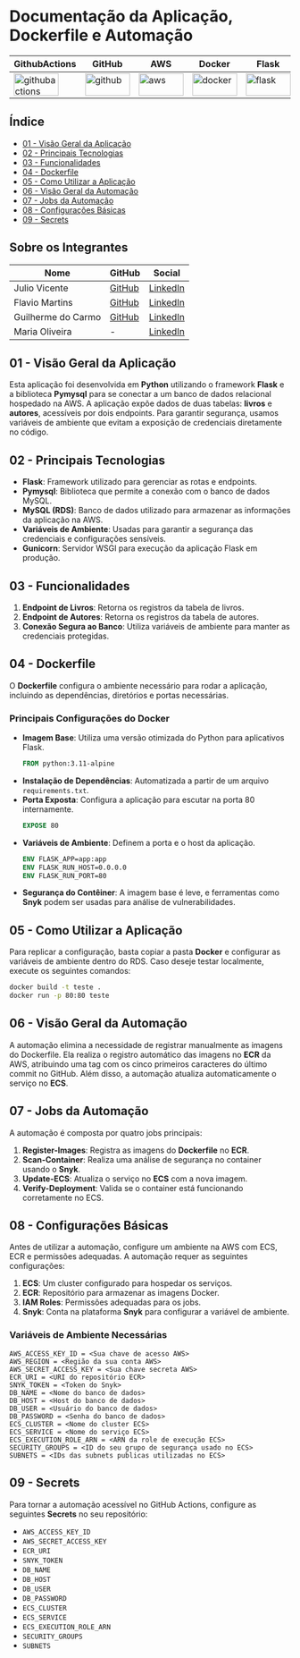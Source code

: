 # Documentação da Aplicação, Dockerfile e Automação

| GithubActions | GitHub | AWS | Docker | Flask | Python |
|---------------|--------|-----|--------|-------|--------|
| <img src="https://img.shields.io/badge/github%20actions-%232671E5.svg?style=for-the-badge&logo=githubactions&logoColor=green" title="GithubActions" alt="githubactions" width="80" height="40"> | <img src="https://img.shields.io/badge/github-%23121011.svg?style=for-the-badge&logo=github&logoColor=white" title="GitHub" alt="github" width="80" height="40"> | <img src="https://img.shields.io/badge/AWS-%23FF9900.svg?style=for-the-badge&logo=amazon-aws&logoColor=white" title="AWS" alt="aws" width="80" height="40"> | <img src="https://img.shields.io/badge/docker-%232496ED.svg?style=for-the-badge&logo=docker&logoColor=white" title="Docker" alt="docker" width="80" height="40"> | <img src="https://img.shields.io/badge/Flask-%23000.svg?style=for-the-badge&logo=flask&logoColor=white" title="Flask" alt="flask" width="80" height="40"> | <img src="https://img.shields.io/badge/Python-%233776AB.svg?style=for-the-badge&logo=python&logoColor=white" title="Python" alt="python" width="80" height="40"> |

## Índice
* [01 - Visão Geral da Aplicação](#01---visão-geral-da-aplicação)
* [02 - Principais Tecnologias](#02---principais-tecnologias)
* [03 - Funcionalidades](#03---funcionalidades)
* [04 - Dockerfile](#04---dockerfile)
* [05 - Como Utilizar a Aplicação](#05---como-utilizar-a-aplicação)
* [06 - Visão Geral da Automação](#06---visão-geral-da-automação)
* [07 - Jobs da Automação](#07---jobs-da-automação)
* [08 - Configurações Básicas](#08---configurações-básicas)
* [09 - Secrets](#09---secrets)

## Sobre os Integrantes 
| Nome | GitHub | Social |
| ---| ---| ---|
| Julio Vicente | [GitHub](https://github.com/Julio-vincente) | [LinkedIn](https://www.linkedin.com/in/julio-vicente-b08239276/) |
| Flavio Martins | [GitHub](https://github.com/Flaviomartinx) | [LinkedIn](https://www.linkedin.com/in/flavio-martins-mendes) |
| Guilherme do Carmo | [GitHub](https://github.com/GuiROC1) | [LinkedIn](https://www.linkedin.com/in/guilherme-r-carmo/) |
| Maria Oliveira | - | [LinkedIn](https://www.linkedin.com/in/maria-oliveiraa67) |

## 01 - Visão Geral da Aplicação
Esta aplicação foi desenvolvida em **Python** utilizando o framework **Flask** e a biblioteca **Pymysql** para se conectar a um banco de dados relacional hospedado na AWS. A aplicação expõe dados de duas tabelas: **livros** e **autores**, acessíveis por dois endpoints. Para garantir segurança, usamos variáveis de ambiente que evitam a exposição de credenciais diretamente no código.

## 02 - Principais Tecnologias
- **Flask**: Framework utilizado para gerenciar as rotas e endpoints.
- **Pymysql**: Biblioteca que permite a conexão com o banco de dados MySQL.
- **MySQL (RDS)**: Banco de dados utilizado para armazenar as informações da aplicação na AWS.
- **Variáveis de Ambiente**: Usadas para garantir a segurança das credenciais e configurações sensíveis.
- **Gunicorn**: Servidor WSGI para execução da aplicação Flask em produção.

## 03 - Funcionalidades
1. **Endpoint de Livros**: Retorna os registros da tabela de livros.
2. **Endpoint de Autores**: Retorna os registros da tabela de autores.
3. **Conexão Segura ao Banco**: Utiliza variáveis de ambiente para manter as credenciais protegidas.

## 04 - Dockerfile
O **Dockerfile** configura o ambiente necessário para rodar a aplicação, incluindo as dependências, diretórios e portas necessárias.

### Principais Configurações do Docker
- **Imagem Base**: Utiliza uma versão otimizada do Python para aplicativos Flask.
  ```dockerfile
  FROM python:3.11-alpine
  ```
- **Instalação de Dependências**: Automatizada a partir de um arquivo `requirements.txt`.
- **Porta Exposta**: Configura a aplicação para escutar na porta 80 internamente.
  ```dockerfile
  EXPOSE 80
  ```
- **Variáveis de Ambiente**: Definem a porta e o host da aplicação.
  ```dockerfile
  ENV FLASK_APP=app:app
  ENV FLASK_RUN_HOST=0.0.0.0
  ENV FLASK_RUN_PORT=80
  ```
- **Segurança do Contêiner**: A imagem base é leve, e ferramentas como **Snyk** podem ser usadas para análise de vulnerabilidades.

## 05 - Como Utilizar a Aplicação
Para replicar a configuração, basta copiar a pasta **Docker** e configurar as variáveis de ambiente dentro do RDS. Caso deseje testar localmente, execute os seguintes comandos:

```bash
docker build -t teste .
docker run -p 80:80 teste
```

## 06 - Visão Geral da Automação
A automação elimina a necessidade de registrar manualmente as imagens do Dockerfile. Ela realiza o registro automático das imagens no **ECR** da AWS, atribuindo uma tag com os cinco primeiros caracteres do último commit no GitHub. Além disso, a automação atualiza automaticamente o serviço no **ECS**.

## 07 - Jobs da Automação
A automação é composta por quatro jobs principais:
1. **Register-Images**: Registra as imagens do **Dockerfile** no **ECR**.
2. **Scan-Container**: Realiza uma análise de segurança no container usando o **Snyk**.
3. **Update-ECS**: Atualiza o serviço no **ECS** com a nova imagem.
4. **Verify-Deployment**: Valida se o container está funcionando corretamente no ECS.

## 08 - Configurações Básicas
Antes de utilizar a automação, configure um ambiente na AWS com ECS, ECR e permissões adequadas. A automação requer as seguintes configurações:

1. **ECS**: Um cluster configurado para hospedar os serviços.
2. **ECR**: Repositório para armazenar as imagens Docker.
3. **IAM Roles**: Permissões adequadas para os jobs.
4. **Snyk**: Conta na plataforma **Snyk** para configurar a variável de ambiente.

### Variáveis de Ambiente Necessárias
```text
AWS_ACCESS_KEY_ID = <Sua chave de acesso AWS>
AWS_REGION = <Região da sua conta AWS>
AWS_SECRET_ACCESS_KEY = <Sua chave secreta AWS>
ECR_URI = <URI do repositório ECR>
SNYK_TOKEN = <Token do Snyk>
DB_NAME = <Nome do banco de dados>
DB_HOST = <Host do banco de dados>
DB_USER = <Usuário do banco de dados>
DB_PASSWORD = <Senha do banco de dados>
ECS_CLUSTER = <Nome do cluster ECS>
ECS_SERVICE = <Nome do serviço ECS>
ECS_EXECUTION_ROLE_ARN = <ARN da role de execução ECS>
SECURITY_GROUPS = <ID do seu grupo de segurança usado no ECS>
SUBNETS = <IDs das subnets publicas utilizadas no ECS>
```

## 09 - Secrets
Para tornar a automação acessível no GitHub Actions, configure as seguintes **Secrets** no seu repositório:
- `AWS_ACCESS_KEY_ID`
- `AWS_SECRET_ACCESS_KEY`
- `ECR_URI`
- `SNYK_TOKEN`
- `DB_NAME`
- `DB_HOST`
- `DB_USER`
- `DB_PASSWORD`
- `ECS_CLUSTER`
- `ECS_SERVICE`
- `ECS_EXECUTION_ROLE_ARN`
- `SECURITY_GROUPS`
- `SUBNETS`